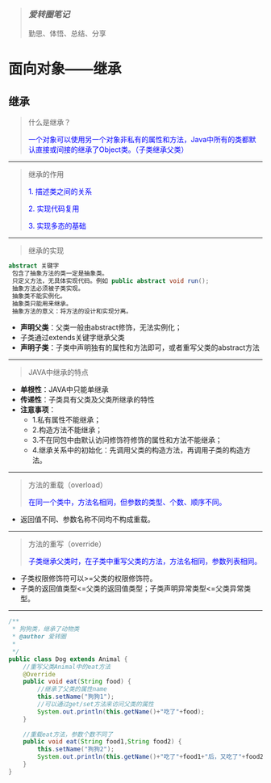> ### *爱转圈笔记*
> 勤思、体悟、总结、分享

# 面向对象——继承

## 继承
> <p>什么是继承？</p>
> <p style="color:blue">一个对象可以使用另一个对象非私有的属性和方法，Java中所有的类都默认直接或间接的继承了Object类。（子类继承父类）</p>
***

> <p>继承的作用</p>
> <p style="color:blue">1. 描述类之间的关系</p>
> <p style="color:blue">2. 实现代码复用</p>
> <p style="color:blue">3. 实现多态的基础</p>
***
> <p>继承的实现</p>

```java
abstract 关键字
 包含了抽象方法的类一定是抽象类。
 只定义方法，无具体实现代码。例如 public abstract void run();
 抽象方法必须被子类实现。
 抽象类不能实例化。
 抽象类只能用来继承。
 抽象方法的意义：将方法的设计和实现分离。
```
- **声明父类**：父类一般由abstract修饰，无法实例化；
- 子类通过extends关键字继承父类
- **声明子类**：子类中声明独有的属性和方法即可，或者重写父类的abstract方法
***
> <p>JAVA中继承的特点</p>

- **单根性**：JAVA中只能单继承
- **传递性**：子类具有父类及父类所继承的特性
- **注意事项**：
    - 1.私有属性不能继承；
    - 2.构造方法不能继承；
    - 3.不在同包中由默认访问修饰符修饰的属性和方法不能继承；
    - 4.继承关系中的初始化：先调用父类的构造方法，再调用子类的构造方法。 
***

> <p>方法的重载（overload）</p>
> <p style="color:blue">在同一个类中，方法名相同，但参数的类型、个数、顺序不同。</p>

- 返回值不同、参数名称不同均不构成重载。
***

> <p>方法的重写（override）</p>
> <p style="color:blue">子类继承父类时，在子类中重写父类的方法，方法名相同，参数列表相同。</p>
- 子类权限修饰符可以>=父类的权限修饰符。
- 子类的返回值类型<=父类的返回值类型；子类声明异常类型<=父类异常类型。
***

```java
/**
 * 狗狗类，继承了动物类
 * @author 爱转圈
 *
 */
public class Dog extends Animal {
	//重写父类Animal中的eat方法
	@Override
	public void eat(String food) {
		//继承了父类的属性name
		this.setName("狗狗1");
		//可以通过get/set方法来访问父类的属性
		System.out.println(this.getName()+"吃了"+food);
	}
	
	//重载eat方法，参数个数不同了
	public void eat(String food1,String food2) {
		this.setName("狗狗2");
		System.out.println(this.getName()+"吃了"+food1+"后，又吃了"+food2);
	}
}
```